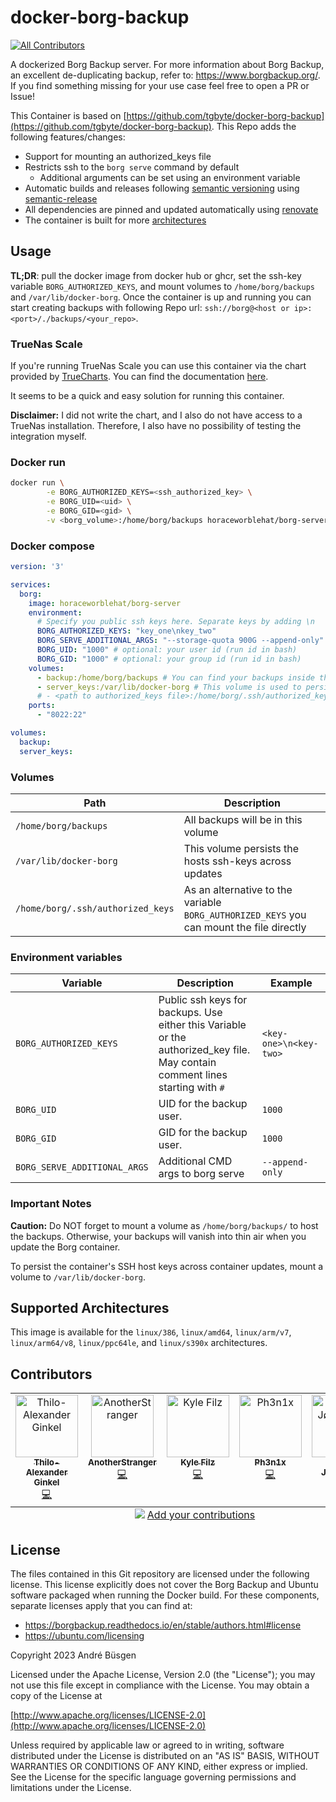 # docker-borg-backup
<!-- ALL-CONTRIBUTORS-BADGE:START - Do not remove or modify this section -->
[![All Contributors](https://img.shields.io/badge/all_contributors-5-orange.svg?style=flat-square)](#contributors)
<!-- ALL-CONTRIBUTORS-BADGE:END -->

A dockerized Borg Backup server. For more information about Borg Backup, an
excellent de-duplicating backup, refer to: <https://www.borgbackup.org/>.
If you find something missing for your use case feel free to open a PR or Issue!

This Container is based on [https://github.com/tgbyte/docker-borg-backup](https://github.com/tgbyte/docker-borg-backup).
This Repo adds the following features/changes:

- Support for mounting an authorized_keys file
- Restricts ssh to the `borg serve` command by default
  - Additional arguments can be set using an environment variable
- Automatic builds and releases following [semantic versioning](https://semver.org/)
  using [semantic-release](https://semantic-release.gitbook.io/semantic-release)
- All dependencies are pinned and updated automatically using [renovate](https://docs.renovatebot.com/)
- The container is built for more [architectures](#supported-architectures)

## Usage

**TL;DR**: pull the docker image from docker hub or ghcr, set the ssh-key
variable `BORG_AUTHORIZED_KEYS`, and mount volumes to `/home/borg/backups` and
`/var/lib/docker-borg`. Once the container is up and running you can start
creating backups with following Repo url:
`ssh://borg@<host or ip>:<port>/./backups/<your_repo>`.

### TrueNas Scale

If you're running TrueNas Scale you can use this container via the chart
provided by [TrueCharts](https://truecharts.org/).
You can find the documentation [here](https://truecharts.org/charts/stable/borg-server/).

It seems to be a quick and easy solution for running this container.

**Disclaimer:** I did not write the chart, and I also do not have access to a
TrueNas installation. Therefore, I also have no possibility of testing the
integration myself.

### Docker run

```bash
docker run \
        -e BORG_AUTHORIZED_KEYS=<ssh_authorized_key> \
        -e BORG_UID=<uid> \
        -e BORG_GID=<gid> \
        -v <borg_volume>:/home/borg/backups horaceworblehat/borg-server
```

### Docker compose
<!-- markdownlint-disable -->
```yaml
version: '3'

services:
  borg:
    image: horaceworblehat/borg-server
    environment:
      # Specify you public ssh keys here. Separate keys by adding \n
      BORG_AUTHORIZED_KEYS: "key_one\nkey_two"
      BORG_SERVE_ADDITIONAL_ARGS: "--storage-quota 900G --append-only"
      BORG_UID: "1000" # optional: your user id (run id in bash)
      BORG_GID: "1000" # optional: your group id (run id in bash)
    volumes:
      - backup:/home/borg/backups # You can find your backups inside this volume
      - server_keys:/var/lib/docker-borg # This volume is used to persist the hosts ssh-keys across updates
      # - <path to authorized_keys file>:/home/borg/.ssh/authorized_keys <- Alternative to BORG_AUTHORIZED_KEYS
    ports:
      - "8022:22"

volumes:
  backup:
  server_keys:
```
<!-- markdownlint-enable -->

### Volumes

<!-- markdownlint-disable -->
| Path                              | Description                                                                              |
|-----------------------------------|------------------------------------------------------------------------------------------|
| `/home/borg/backups`              | All backups will be in this volume                                                       |
| `/var/lib/docker-borg`            | This volume persists the hosts ssh-keys across updates                                   |
| `/home/borg/.ssh/authorized_keys` | As an alternative to the variable `BORG_AUTHORIZED_KEYS` you can mount the file directly |
<!-- markdownlint-enable -->
### Environment variables

<!-- markdownlint-disable -->
| Variable                     | Description                                                                                                                    | Example                |
|------------------------------|--------------------------------------------------------------------------------------------------------------------------------|------------------------|
| `BORG_AUTHORIZED_KEYS`       | Public ssh keys for backups. Use either this Variable or the authorized_key file. May contain comment lines starting with `#`  | `<key-one>\n<key-two>` |
| `BORG_UID`                   | UID for the backup user.                                                                                                       | `1000`                 |
| `BORG_GID`                   | GID for the backup user.                                                                                                       | `1000`                 |
| `BORG_SERVE_ADDITIONAL_ARGS` | Additional CMD args to borg serve                                                                                              | `--append-only`        |
<!-- markdownlint-enable -->

### Important Notes

**Caution:** Do NOT forget to mount a volume as `/home/borg/backups/` to host
the backups. Otherwise, your backups will vanish into thin air when you update
the Borg container.

To persist the container's SSH host keys across container updates, mount a
volume to `/var/lib/docker-borg`.

## Supported Architectures

This image is available for the `linux/386`, `linux/amd64`, `linux/arm/v7`,
`linux/arm64/v8`, `linux/ppc64le`, and `linux/s390x` architectures.

## Contributors

<!-- ALL-CONTRIBUTORS-LIST:START - Do not remove or modify this section -->
<!-- prettier-ignore-start -->
<!-- markdownlint-disable -->
<table>
  <tbody>
    <tr>
      <td align="center" valign="top" width="14.28%"><a href="https://www.tgbyte.de/"><img src="https://avatars.githubusercontent.com/u/174129?v=4?s=100" width="100px;" alt="Thilo-Alexander Ginkel"/><br /><sub><b>Thilo-Alexander Ginkel</b></sub></a><br /><a href="https://github.com/AnotherStranger/docker-borg-backup/commits?author=ginkel" title="Code">💻</a></td>
      <td align="center" valign="top" width="14.28%"><a href="https://github.com/AnotherStranger"><img src="https://avatars.githubusercontent.com/u/6563442?v=4?s=100" width="100px;" alt="AnotherStranger"/><br /><sub><b>AnotherStranger</b></sub></a><br /><a href="https://github.com/AnotherStranger/docker-borg-backup/commits?author=AnotherStranger" title="Code">💻</a></td>
      <td align="center" valign="top" width="14.28%"><a href="https://github.com/Spice-King"><img src="https://avatars.githubusercontent.com/u/590498?v=4?s=100" width="100px;" alt="Kyle Filz"/><br /><sub><b>Kyle Filz</b></sub></a><br /><a href="https://github.com/AnotherStranger/docker-borg-backup/commits?author=Spice-King" title="Code">💻</a></td>
      <td align="center" valign="top" width="14.28%"><a href="https://github.com/Ph3n1x"><img src="https://avatars.githubusercontent.com/u/8397249?v=4?s=100" width="100px;" alt="Ph3n1x"/><br /><sub><b>Ph3n1x</b></sub></a><br /><a href="https://github.com/AnotherStranger/docker-borg-backup/commits?author=Ph3n1x" title="Code">💻</a></td>
      <td align="center" valign="top" width="14.28%"><a href="https://github.com/nj"><img src="https://avatars.githubusercontent.com/u/317552?v=4?s=100" width="100px;" alt="Nikolaj Jørgensen"/><br /><sub><b>Nikolaj Jørgensen</b></sub></a><br /><a href="https://github.com/AnotherStranger/docker-borg-backup/commits?author=nj" title="Code">💻</a></td>
    </tr>
  </tbody>
  <tfoot>
    <tr>
      <td align="center" size="13px" colspan="7">
        <img src="https://raw.githubusercontent.com/all-contributors/all-contributors-cli/1b8533af435da9854653492b1327a23a4dbd0a10/assets/logo-small.svg">
          <a href="https://all-contributors.js.org/docs/en/bot/usage">Add your contributions</a>
        </img>
      </td>
    </tr>
  </tfoot>
</table>

<!-- markdownlint-restore -->
<!-- prettier-ignore-end -->

<!-- ALL-CONTRIBUTORS-LIST:END -->

## License

The files contained in this Git repository are licensed under the following
license. This license explicitly does not cover the Borg Backup and Ubuntu
software packaged when running the Docker build. For these components, separate
licenses apply that you can find at:

- <https://borgbackup.readthedocs.io/en/stable/authors.html#license>
- <https://ubuntu.com/licensing>

Copyright 2023 André Büsgen

Licensed under the Apache License, Version 2.0 (the "License");
you may not use this file except in compliance with the License.
You may obtain a copy of the License at

[http://www.apache.org/licenses/LICENSE-2.0](http://www.apache.org/licenses/LICENSE-2.0)

Unless required by applicable law or agreed to in writing, software
distributed under the License is distributed on an "AS IS" BASIS,
WITHOUT WARRANTIES OR CONDITIONS OF ANY KIND, either express or implied.
See the License for the specific language governing permissions and
limitations under the License.
